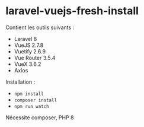 # laravel-vuejs-fresh-install
Contient les outils suivants :
- Laravel 8
- VueJS 2.7.8
- Vuetify 2.6.9
- Vue Router 3.5.4
- VueX 3.6.2
- Axios

Installation :
- `npm install`
- `composer install`
- `npm run watch`

Nécessite composer, PHP 8

